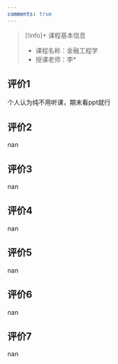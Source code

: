 ```yaml
---
comments: true
---
```


>[!info]+ 课程基本信息
>
> - 课程名称：金融工程学
> - 授课老师：李*

## 评价1

个人认为纯不用听课，期末看ppt就行
## 评价2

nan
## 评价3

nan
## 评价4

nan
## 评价5

nan
## 评价6

nan
## 评价7

nan
